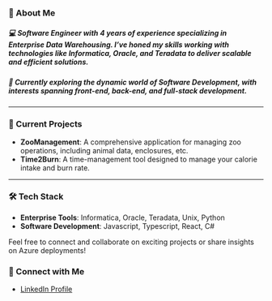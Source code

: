 ### 👋 About Me

##### 💻 **Software Engineer** with 4 years of experience specializing in **Enterprise Data Warehousing**. I’ve honed my skills working with technologies like **Informatica**, **Oracle**, and **Teradata** to deliver scalable and efficient solutions.

##### 👀 Currently exploring the dynamic world of **Software Development**, with interests spanning **front-end**, **back-end**, and **full-stack development**.

---

### 🚀 Current Projects

- **ZooManagement**: A comprehensive application for managing zoo operations, including animal data, enclosures, etc.
- **Time2Burn**: A time-management tool designed to manage your calorie intake and burn rate.

---

<!-- ### 🤝 Seeking Collaboration

- **Azure Deployment Assistance**: Looking for guidance on deploying back-end services to Azure for seamless integration and scalability.

--->

### 🛠️ Tech Stack
- **Enterprise Tools**: Informatica, Oracle, Teradata, Unix, Python
- **Software Development**: Javascript, Typescript, React, C#

Feel free to connect and collaborate on exciting projects or share insights on Azure deployments!

### 🔗 Connect with Me
- [LinkedIn Profile]([https://www.linkedin.com/in/nandini-polavarapu-a1470662/])


<!--
**nandinip92/nandinip92** is a ✨ _special_ ✨ repository because its `README.md` (this file) appears on your GitHub profile.

Here are some ideas to get you started:

- 🔭 I’m currently working on ...
- 🌱 I’m currently learning ...
- 👯 I’m looking to collaborate on ...
- 🤔 I’m looking for help with ...
- 💬 Ask me about ...
- 📫 How to reach me: ...
- 😄 Pronouns: ...
- ⚡ Fun fact: ...
-->

